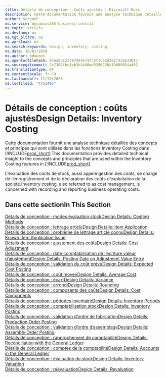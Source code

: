 ```yaml
---
title: Détails de conception - Coûts ajustés | Microsoft Docs
description: Cette documentation fournit une analyse technique détaillée des concepts et principes qui sont utilisés dans les fonctions Inventory Costing dans Business Central.
author: SorenGP
ms.service: dynamics365-business-central
ms.topic: article
ms.devlang: na
ms.tgt_pltfrm: na
ms.workload: na
ms.search.keywords: design, inventory, costing
ms.date: 10/01/2020
ms.author: edupont
ms.openlocfilehash: 97aa9dc23397403b74fc8f1c65d302733ab3301c
ms.sourcegitcommit: 2e7307fbe1eb3b34d0ad9356226a19409054a402
ms.translationtype: HT
ms.contentlocale: fr-CH
ms.lasthandoff: 12/17/2020
ms.locfileid: "4751495"
---
```

# <a name="design-details-inventory-costing"></a><span data-ttu-id="7ea58-103">Détails de conception : coûts ajustés</span><span class="sxs-lookup"><span data-stu-id="7ea58-103">Design Details: Inventory Costing</span></span>
<span data-ttu-id="7ea58-104">Cette documentation fournit une analyse technique détaillée des concepts et principes qui sont utilisés dans les fonctions Inventory Costing dans [!INCLUDE[prod_short](includes/prod_short.md)].</span><span class="sxs-lookup"><span data-stu-id="7ea58-104">This documentation provides detailed technical insight to the concepts and principles that are used within the Inventory Costing features in [!INCLUDE[prod_short](includes/prod_short.md)].</span></span>  

<span data-ttu-id="7ea58-105">L’évaluation des coûts de stock, aussi appelé gestion des coûts, se charge de l’enregistrement et de la déclaration des coûts d’exploitation de la société.</span><span class="sxs-lookup"><span data-stu-id="7ea58-105">Inventory costing, also referred to as cost management, is concerned with recording and reporting business operating costs.</span></span>  

## <a name="in-this-section"></a><span data-ttu-id="7ea58-106">Dans cette section</span><span class="sxs-lookup"><span data-stu-id="7ea58-106">In This Section</span></span>  
[<span data-ttu-id="7ea58-107">Détails de conception : modes évaluation stock</span><span class="sxs-lookup"><span data-stu-id="7ea58-107">Design Details: Costing Methods</span></span>](design-details-costing-methods.md)  
[<span data-ttu-id="7ea58-108">Détails de conception : lettrage article</span><span class="sxs-lookup"><span data-stu-id="7ea58-108">Design Details: Item Application</span></span>](design-details-item-application.md)  
[<span data-ttu-id="7ea58-109">Détails de conception : problème de lettrage article connu</span><span class="sxs-lookup"><span data-stu-id="7ea58-109">Design Details: Known Item Application Issue</span></span>](design-details-inventory-zero-level-open-item-ledger-entries.md)  
[<span data-ttu-id="7ea58-110">Détails de conception : ajustement des coûts</span><span class="sxs-lookup"><span data-stu-id="7ea58-110">Design Details: Cost Adjustment</span></span>](design-details-cost-adjustment.md)  
[<span data-ttu-id="7ea58-111">Détails de conception : date comptabilisation de l’écriture valeur d’ajustement</span><span class="sxs-lookup"><span data-stu-id="7ea58-111">Design Details: Posting Date on Adjustment Value Entry</span></span>](design-details-inventory-adjustment-value-entry-posting-date.md)  
[<span data-ttu-id="7ea58-112">Détails de conception : validation du coût prévu</span><span class="sxs-lookup"><span data-stu-id="7ea58-112">Design Details: Expected Cost Posting</span></span>](design-details-expected-cost-posting.md)  
[<span data-ttu-id="7ea58-113">Détails de conception : coût moyen</span><span class="sxs-lookup"><span data-stu-id="7ea58-113">Design Details: Average Cost</span></span>](design-details-average-cost.md)  
[<span data-ttu-id="7ea58-114">Détails de conception : écart</span><span class="sxs-lookup"><span data-stu-id="7ea58-114">Design Details: Variance</span></span>](design-details-variance.md)  
[<span data-ttu-id="7ea58-115">Détails de conception : arrondi</span><span class="sxs-lookup"><span data-stu-id="7ea58-115">Design Details: Rounding</span></span>](design-details-rounding.md)  
[<span data-ttu-id="7ea58-116">Détails de conception : composants des coûts</span><span class="sxs-lookup"><span data-stu-id="7ea58-116">Design Details: Cost Components</span></span>](design-details-cost-components.md)  
[<span data-ttu-id="7ea58-117">Détails de conception : périodes inventaire</span><span class="sxs-lookup"><span data-stu-id="7ea58-117">Design Details: Inventory Periods</span></span>](design-details-inventory-periods.md)  
[<span data-ttu-id="7ea58-118">Détails de conception : comptabilisation stock</span><span class="sxs-lookup"><span data-stu-id="7ea58-118">Design Details: Inventory Posting</span></span>](design-details-inventory-posting.md)  
[<span data-ttu-id="7ea58-119">Détails de conception : validation d’ordre de fabrication</span><span class="sxs-lookup"><span data-stu-id="7ea58-119">Design Details: Production Order Posting</span></span>](design-details-production-order-posting.md)  
[<span data-ttu-id="7ea58-120">Détails de conception : validation d’ordre d’assemblage</span><span class="sxs-lookup"><span data-stu-id="7ea58-120">Design Details: Assembly Order Posting</span></span>](design-details-assembly-order-posting.md)  
[<span data-ttu-id="7ea58-121">Détails de conception : rapprochement de comptabilité</span><span class="sxs-lookup"><span data-stu-id="7ea58-121">Design Details: Reconciliation with the General Ledger</span></span>](design-details-reconciliation-with-the-general-ledger.md)  
[<span data-ttu-id="7ea58-122">Détails de conception : comptes de la comptabilité</span><span class="sxs-lookup"><span data-stu-id="7ea58-122">Design Details: Accounts in the General Ledger</span></span>](design-details-accounts-in-the-general-ledger.md)  
[<span data-ttu-id="7ea58-123">Détails de conception : évaluation du stock</span><span class="sxs-lookup"><span data-stu-id="7ea58-123">Design Details: Inventory Valuation</span></span>](design-details-inventory-valuation.md)  
[<span data-ttu-id="7ea58-124">Détails de conception : réévaluation</span><span class="sxs-lookup"><span data-stu-id="7ea58-124">Design Details: Revaluation</span></span>](design-details-revaluation.md)
